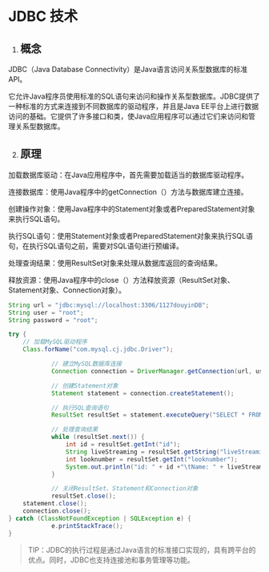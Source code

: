 # JDBC 技术

1. ## 概念

JDBC（Java Database Connectivity）是Java语言访问关系型数据库的标准API。

它允许Java程序员使用标准的SQL语句来访问和操作关系型数据库。JDBC提供了一种标准的方式来连接到不同数据库的驱动程序，并且是Java EE平台上进行数据访问的基础。它提供了许多接口和类，使Java应用程序可以通过它们来访问和管理关系型数据库。

2. ## 原理

加载数据库驱动：在Java应用程序中，首先需要加载适当的数据库驱动程序。

连接数据库：使用Java程序中的getConnection（）方法与数据库建立连接。

创建操作对象：使用Java程序中的Statement对象或者PreparedStatement对象来执行SQL语句。

执行SQL语句：使用Statement对象或者PreparedStatement对象来执行SQL语句，在执行SQL语句之前，需要对SQL语句进行预编译。

处理查询结果：使用ResultSet对象来处理从数据库返回的查询结果。

释放资源：使用Java程序中的close（）方法释放资源（ResultSet对象、Statement对象、Connection对象）。

```java
String url = "jdbc:mysql://localhost:3306/1127douyinDB";
String user = "root";
String password = "root";

try {
	// 加载MySQL驱动程序
	Class.forName("com.mysql.cj.jdbc.Driver");

            // 建立MySQL数据库连接
            Connection connection = DriverManager.getConnection(url, user, password);

            // 创建Statement对象
            Statement statement = connection.createStatement();

            // 执行SQL查询语句
            ResultSet resultSet = statement.executeQuery("SELECT * FROM douyin");

            // 处理查询结果
            while (resultSet.next()) {
                int id = resultSet.getInt("id");
                String liveStreaming = resultSet.getString("liveStreaming");
                int looknumber = resultSet.getInt("looknumber");
                System.out.println("id: " + id +"\tName: " + liveStreaming + "\tlooknumber: " + looknumber);
            }

            // 关闭ResultSet、Statement和Connection对象
            resultSet.close();
	statement.close();
	connection.close();
} catch (ClassNotFoundException | SQLException e) {
            e.printStackTrace();
}

```



> TIP：JDBC的执行过程是通过Java语言的标准接口实现的，具有跨平台的优点。同时，JDBC也支持连接池和事务管理等功能。